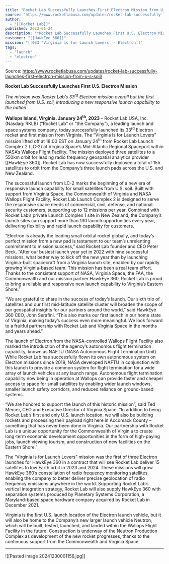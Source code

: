 ```yaml
---
title: "Rocket Lab Successfully Launches First Electron Mission from U.S. Soil "
source: "https://www.rocketlabusa.com/updates/rocket-lab-successfully-launches-first-electron-mission-from-u-s-soil/"
author:
  - "[[Rocket Lab]]"
published: 2023-01-24
description: "*Rocket Lab Successfully Launches First U.S. Electron Mission*"
customer: "[[HawkEye 360]]"
mission: "[[033 'Virginia is for Launch Lovers' - Electron]]"
tags:
  - "launch"
  - "electron"
---
```


Source: https://www.rocketlabusa.com/updates/rocket-lab-successfully-launches-first-electron-mission-from-u-s-soil/

**Rocket Lab Successfully Launches First U.S. Electron Mission**

*The mission was Rocket Lab’s 33<sup>rd</sup> Electron mission overall but the first launched from U.S. soil, introducing a new responsive launch capability to the nation*

**Wallops Island, Virginia. January 24<sup>th</sup>, 2023** – Rocket Lab USA, Inc. (Nasdaq: RKLB) (“Rocket Lab” or “the Company”), a leading launch and space systems company, today successfully launched its 33<sup>rd</sup> Electron rocket and first mission from Virginia. The “Virginia is for Launch Lovers” mission lifted off at 18:00 EST on January 24<sup>th</sup> from Rocket Lab Launch Complex 2 (LC-2) at Virginia Space’s Mid-Atlantic Regional Spaceport within NASA’s Wallops Flight Facility. The mission deployed three satellites to a 550km orbit for leading radio frequency geospatial analytics provider [[HawkEye 360]]. Rocket Lab has now successfully deployed a total of 155 satellites to orbit from the Company’s three launch pads across the U.S. and New Zealand.  

The successful launch from LC-2 marks the beginning of a new era of responsive launch capability for small satellites from U.S. soil. Built with support from Virginia Space, the Commonwealth of Virginia and NASA Wallops Flight Facility, Rocket Lab Launch Complex 2 is designed to serve the responsive space needs of commercial, civil, defense, and national security customers, supporting up to 12 missions per year. Combined with Rocket Lab’s private Launch Complex 1 site in New Zealand, the Company’s launch sites can support more than 130 launch opportunities every year, delivering flexibility and rapid launch capability for customers.

“Electron is already the leading small orbital rocket globally, and today’s perfect mission from a new pad is testament to our team’s unrelenting commitment to mission success,” said Rocket Lab founder and CEO Peter Beck. “After our busiest launch year yet in 2022 with nine successful missions, what better way to kick off the new year than by launching Virginia-built spacecraft from a Virginia launch site, enabled by our rapidly growing Virginia-based team. This mission has been a real team effort. Thanks to the consistent support of NASA, Virginia Space, the FAA, the Commonwealth and our mission partner HawkEye 360, Rocket Lab is proud to bring a reliable and responsive new launch capability to Virginia’s Eastern Shore.”

“We are grateful to share in the success of today’s launch. Our sixth trio of satellites and our first mid-latitude satellite cluster will broaden the scope of our geospatial insights for our partners around the world,” said HawkEye 360 CEO, John Serafini. “This also marks our first launch in our home state of Virginia, making today’s success even more meaningful. We look forward to a fruitful partnership with Rocket Lab and Virginia Space in the months and years ahead.”

The launch of Electron from the NASA-controlled Wallops Flight Facility also marked the introduction of the agency’s autonomous flight termination capability, known as NAFTU (NASA Autonomous Flight Termination Unit). While Rocket Lab has successfully flown its own autonomous system on Electron missions since 2019, NASA developed NAFTU in conjunction with this launch to provide a common system for flight termination for a wide array of launch vehicles at any launch range. Autonomous flight termination capability now being in operation at Wallops can provide faster and cheaper access to space for small satellites by enabling wider launch windows, smaller launch safety corridors, and reduced reliance on ground-based systems.

“We are honored to support the launch of this historic mission”, said Ted Mercer, CEO and Executive Director of Virginia Space. “In addition to being Rocket Lab’s first and only U.S. launch location, we will also be building rockets and processing their payload right here in Accomack County – something that has never been done in Virginia. Our partnership with Rocket Lab is a unique opportunity for the Commonwealth of Virginia to create long-term economic development opportunities in the form of high-paying jobs, launch viewing tourism, and construction of new facilities on the Eastern Shore.”

The “Virginia is for Launch Lovers” mission was the first of three Electron launches for HawkEye 360 in a contract that will see Rocket Lab deliver 15 satellites to low Earth orbit in 2023 and 2024. These missions will grow HawkEye 360’s constellation of radio frequency monitoring satellites, enabling the company to better deliver precise geolocation of radio frequency emissions anywhere in the world. Supporting Rocket Lab’s vertical integration strategy, Rocket Lab will also supply HawkEye 360 with separation systems produced by Planetary Systems Corporation, a Maryland-based space hardware company acquired by Rocket Lab in December 2021.

Virginia is the first U.S. launch location of the Electron launch vehicle, but it will also be home to the Company’s new larger launch vehicle Neutron, which will be built, tested, launched, and landed within the Wallops Flight Facility in the future. Construction is underway of the Neutron Production Complex as development of the new rocket progresses, thanks to the continuous support from the Commonwealth and Virginia Space.

---

![[Pasted image 20241230001156.jpg]]